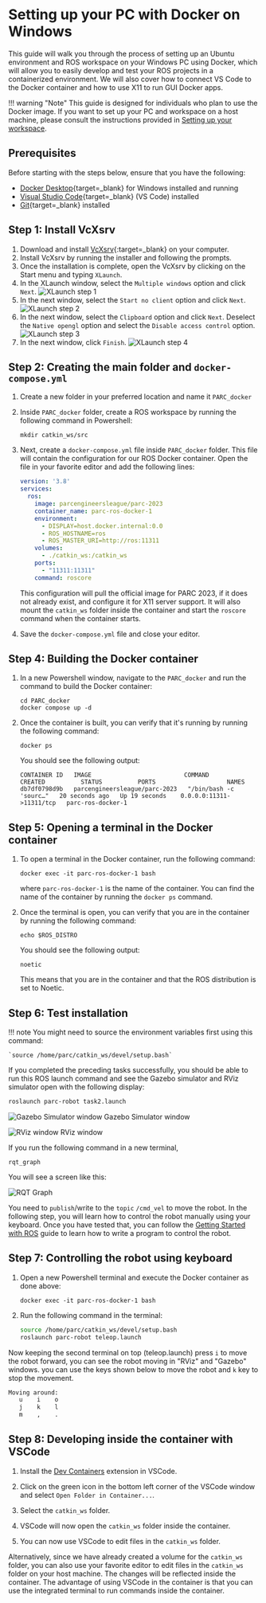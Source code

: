 # Setting up your PC with Docker on Windows

This guide will walk you through the process of setting up an Ubuntu environment and ROS workspace on your Windows PC using Docker, which will allow you to easily develop and test your ROS projects in a containerized environment. We will also cover how to connect VS Code to the Docker container and how to use X11 to run GUI Docker apps.

!!! warning "Note"
    This guide is designed for individuals who plan to use the Docker image. If you want to set up your PC and workspace on a host machine, please consult the instructions provided in [Setting up your workspace](../getting-started-tutorials/setting-up-your-workspace.md).

## Prerequisites
Before starting with the steps below, ensure that you have the following:

* [Docker Desktop](https://docs.docker.com/desktop/install/windows-install/#install-docker-desktop-on-windows){target=_blank} for Windows installed and running
* [Visual Studio Code](https://code.visualstudio.com/download){target=_blank} (VS Code) installed
* [Git](https://git-scm.com/book/en/v2/Getting-Started-Installing-Git){target=_blank} installed

## Step 1: Install VcXsrv

1. Download and install [VcXsrv](https://sourceforge.net/projects/vcxsrv/){:target=_blank} on your computer.
2. Install VcXsrv by running the installer and following the prompts.
3. Once the installation is complete, open the VcXsrv by clicking on the Start menu and typing `XLaunch`.
4. In the XLaunch window, select the `Multiple windows` option and click `Next`.
    ![XLaunch step 1](assets/vcxsrv-install-1.png)
5. In the next window, select the `Start no client` option and click `Next`.
    ![XLaunch step 2](assets/vcxsrv-install-2.png)
6. In the next window, select the `Clipboard` option and click `Next`. Deselect the `Native opengl` option and select the `Disable access control` option.
    ![XLaunch step 3](assets/vcxsrv-install-3.png)
7. In the next window, click `Finish`.
    ![XLaunch step 4](assets/vcxsrv-install-4.png)

## Step 2: Creating the main folder and `docker-compose.yml`

1. Create a new folder in your preferred location and name it `PARC_docker`
2. Inside `PARC_docker` folder, create a ROS workspace by running the following command in Powershell:

    ```shell
    mkdir catkin_ws/src
    ```

3. Next, create a `docker-compose.yml` file inside `PARC_docker` folder. This file will contain the configuration for our ROS Docker container. Open the file in your favorite editor and add the following lines:

    ```yaml
    version: '3.8'
    services:
      ros:
        image: parcengineersleague/parc-2023
        container_name: parc-ros-docker-1
        environment:
          - DISPLAY=host.docker.internal:0.0
          - ROS_HOSTNAME=ros
          - ROS_MASTER_URI=http://ros:11311
        volumes:
          - ./catkin_ws:/catkin_ws
        ports:
          - "11311:11311"
        command: roscore
    ```
    This configuration will pull the official image for PARC 2023, if it does not already exist, and configure it for X11 server support. It will also mount the `catkin_ws` folder inside the container and start the `roscore` command when the container starts. 

4. Save the `docker-compose.yml` file and close your editor.

## Step 4: Building the Docker container

1. In a new Powershell window, navigate to the `PARC_docker` and run the command to build the Docker container:
    ```shell
    cd PARC_docker
    docker compose up -d
    ```

3. Once the container is built, you can verify that it's running by running the following command:

    ```shell
    docker ps
    ```

    You should see the following output:

    ```shell
    CONTAINER ID   IMAGE                          COMMAND                  CREATED          STATUS          PORTS                    NAMES
    db7df0798d9b   parcengineersleague/parc-2023   "/bin/bash -c 'sourc…"   20 seconds ago   Up 19 seconds    0.0.0.0:11311->11311/tcp   parc-ros-docker-1
    ```

## Step 5: Opening a terminal in the Docker container

1. To open a terminal in the Docker container, run the following command:

    ```shell
    docker exec -it parc-ros-docker-1 bash
    ```
    where `parc-ros-docker-1` is the name of the container. You can find the name of the container by running the `docker ps` command.

2. Once the terminal is open, you can verify that you are in the container by running the following command:

    ```shell
    echo $ROS_DISTRO
    ```

    You should see the following output:

    ```shell
    noetic
    ```
    This means that you are in the container and that the ROS distribution is set to Noetic.

## Step 6: Test installation

!!! note
    You might need to source the environment variables first using this command:
    
    `source /home/parc/catkin_ws/devel/setup.bash`

If you completed the preceding tasks successfully, you should be able to run this ROS launch command and see the Gazebo simulator and RViz simulator open with the following display:
```sh
roslaunch parc-robot task2.launch
```
![Gazebo Simulator window](assets/gazebo.png)
Gazebo Simulator window


![RViz window](assets/rviz.png)
RViz window


If you run the following command in a new terminal,
```
rqt_graph
```
You will see a screen like this:

![RQT Graph](assets/rosgraph.png)

You need to `publish`/write to the `topic` `/cmd_vel` to move the robot.
In the following step, you will learn how to control the robot manually using your keyboard. Once you have tested that, you can follow the [Getting Started with ROS](../getting-started-with-ros) guide to learn how to write a program to control the robot.

## Step 7: Controlling the robot using keyboard
1. Open a new Powershell terminal and execute the Docker container as done above:
    ```shell
    docker exec -it parc-ros-docker-1 bash
    ```

2. Run the following command in the terminal:
    ```sh
    source /home/parc/catkin_ws/devel/setup.bash
    roslaunch parc-robot teleop.launch
    ```

Now keeping the second terminal on top (teleop.launch) press `i` to move the robot forward, you can see the robot moving in "RViz" and "Gazebo" windows.
you can use the keys shown below to move the robot and `k` key to stop the movement.
```sh
Moving around:
   u    i    o
   j    k    l
   m    ,    .
```

## Step 8: Developing inside the container with VSCode

1. Install the [Dev Containers](https://marketplace.visualstudio.com/items?itemName=ms-vscode-remote.remote-containers) extension in VSCode.

2. Click on the green icon in the bottom left corner of the VSCode window and select `Open Folder in Container...`.

3. Select the `catkin_ws` folder.

4. VSCode will now open the `catkin_ws` folder inside the container.

5. You can now use VSCode to edit files in the `catkin_ws` folder.

Alternatively, since we have already created a volume for the `catkin_ws` folder, you can also use your favorite editor to edit files in the `catkin_ws` folder on your host machine. The changes will be reflected inside the container. The advantage of using VSCode in the container is that you can use the integrated terminal to run commands inside the container.
